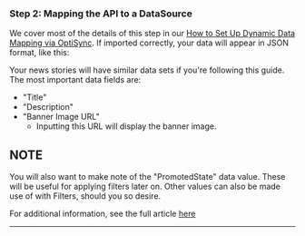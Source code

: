 ### Step 2: Mapping the API to a DataSource

We cover most of the details of this step in our [How to Set Up Dynamic Data Mapping via OptiSync](https://support.optisigns.com/hc/en-us/articles/29217646663187-How-to-Set-Up-Dynamic-Data-Mapping-with-OptiSync). If imported correctly, your data will appear in JSON format, like this:



Your news stories will have similar data sets if you're following this guide. The most important data fields are:

  * "Title"
  * "Description"
  * "Banner Image URL" 
    * Inputting this URL will display the banner image.



**NOTE**  
---  
You will also want to make note of the "PromotedState" data value. These will be useful for applying filters later on. Other values can also be made use of with Filters, should you so desire.

For additional information, see the full article [here](https://support.optisigns.com/hc/en-us/articles/35337746613139)

---

